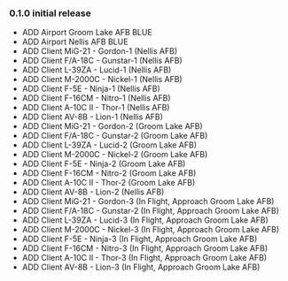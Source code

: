 ### 0.1.0 initial release

* ADD Airport Groom Lake AFB BLUE
* ADD Airport Nellis AFB BLUE
* ADD Client MiG-21 - Gordon-1 (Nellis AFB)
* ADD Client F/A-18C - Gunstar-1 (Nellis AFB)
* ADD Client L-39ZA - Lucid-1 (Nellis AFB)
* ADD Client M-2000C - Nickel-1 (Nellis AFB)
* ADD Client F-5E - Ninja-1 (Nellis AFB)
* ADD Client F-16CM - Nitro-1 (Nellis AFB)
* ADD Client A-10C II - Thor-1 (Nellis AFB)
* ADD Client AV-8B - Lion-1 (Nellis AFB)
* ADD Client MiG-21 - Gordon-2 (Groom Lake AFB)
* ADD Client F/A-18C - Gunstar-2 (Groom Lake AFB)
* ADD Client L-39ZA - Lucid-2 (Groom Lake AFB)
* ADD Client M-2000C - Nickel-2 (Groom Lake AFB)
* ADD Client F-5E - Ninja-2 (Groom Lake AFB)
* ADD Client F-16CM - Nitro-2 (Groom Lake AFB)
* ADD Client A-10C II - Thor-2 (Groom Lake AFB)
* ADD Client AV-8B - Lion-2 (Nellis AFB)
* ADD Client MiG-21 - Gordon-3 (In Flight, Approach Groom Lake AFB)
* ADD Client F/A-18C - Gunstar-2 (In Flight, Approach Groom Lake AFB)
* ADD Client L-39ZA - Lucid-3 (In Flight, Approach Groom Lake AFB)
* ADD Client M-2000C - Nickel-3 (In Flight, Approach Groom Lake AFB)
* ADD Client F-5E - Ninja-3 (In Flight, Approach Groom Lake AFB)
* ADD Client F-16CM - Nitro-3 (In Flight, Approach Groom Lake AFB)
* ADD Client A-10C II - Thor-3 (In Flight, Approach Groom Lake AFB)
* ADD Client AV-8B - Lion-3 (In Flight, Approach Groom Lake AFB)
